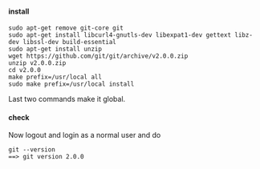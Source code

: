 #### install

    sudo apt-get remove git-core git
    sudo apt-get install libcurl4-gnutls-dev libexpat1-dev gettext libz-dev libssl-dev build-essential
    sudo apt-get install unzip
    wget https://github.com/git/git/archive/v2.0.0.zip
    unzip v2.0.0.zip
    cd v2.0.0
    make prefix=/usr/local all
    sudo make prefix=/usr/local install

Last two commands make it global.

#### check

Now logout and login as a normal user and do

    git --version
    ==> git version 2.0.0

